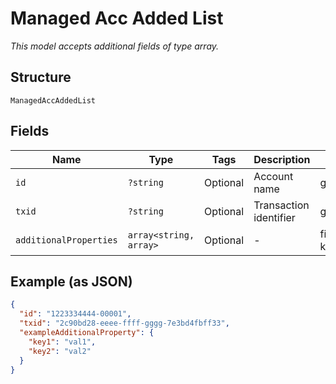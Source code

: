 
# Managed Acc Added List

*This model accepts additional fields of type array.*

## Structure

`ManagedAccAddedList`

## Fields

| Name | Type | Tags | Description | Getter | Setter |
|  --- | --- | --- | --- | --- | --- |
| `id` | `?string` | Optional | Account name | getId(): ?string | setId(?string id): void |
| `txid` | `?string` | Optional | Transaction identifier | getTxid(): ?string | setTxid(?string txid): void |
| `additionalProperties` | `array<string, array>` | Optional | - | findAdditionalProperty(string key): array | additionalProperty(string key, array value): void |

## Example (as JSON)

```json
{
  "id": "1223334444-00001",
  "txid": "2c90bd28-eeee-ffff-gggg-7e3bd4fbff33",
  "exampleAdditionalProperty": {
    "key1": "val1",
    "key2": "val2"
  }
}
```

